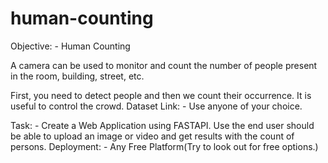 # human-counting

Objective: - Human Counting

A camera can be used to monitor and count the number of people present in
the room, building, street, etc.

First, you need to detect people and then we count their occurrence. It is
useful to control the crowd.
Dataset Link: -
Use anyone of your choice.

Task: - Create a Web Application using FASTAPI. Use the end user should be
able to upload an image or video and get results with the count of persons.
Deployment: - Any Free Platform(Try to look out for free options.)
